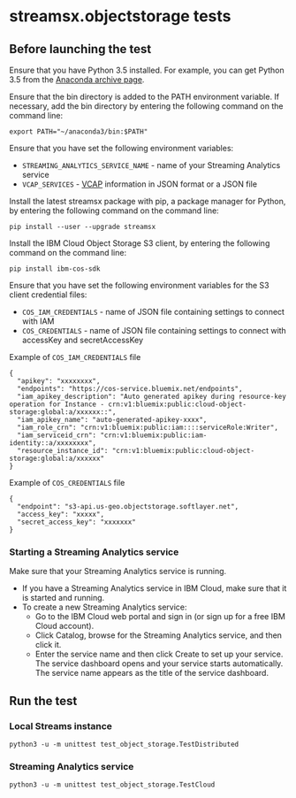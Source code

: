 # streamsx.objectstorage tests

## Before launching the test

Ensure that you have Python 3.5 installed. For example, you can get Python 3.5 from the [Anaconda archive page](https://repo.continuum.io/archive/index.html).

Ensure that the bin directory is added to the PATH environment variable. If necessary, add the bin directory by entering the following command on the command line:

    export PATH="~/anaconda3/bin:$PATH"

Ensure that you have set the following environment variables:

* `STREAMING_ANALYTICS_SERVICE_NAME` - name of your Streaming Analytics service
* `VCAP_SERVICES` - [VCAP](https://console.bluemix.net/docs/services/StreamingAnalytics/r_vcap_services.html#r_vcap_services) information in JSON format or a JSON file

Install the latest streamsx package with pip, a package manager for Python, by entering the following command on the command line:

    pip install --user --upgrade streamsx


Install the IBM Cloud Object Storage S3 client, by entering the following command on the command line:

    pip install ibm-cos-sdk

Ensure that you have set the following environment variables for the S3 client credential files:

* `COS_IAM_CREDENTIALS` - name of JSON file containing settings to connect with IAM
* `COS_CREDENTIALS` - name of JSON file containing settings to connect with accessKey and secretAccessKey

Example of `COS_IAM_CREDENTIALS` file

    {
      "apikey": "xxxxxxxx",
      "endpoints": "https://cos-service.bluemix.net/endpoints",
      "iam_apikey_description": "Auto generated apikey during resource-key operation for Instance - crn:v1:bluemix:public:cloud-object-storage:global:a/xxxxxx::",
      "iam_apikey_name": "auto-generated-apikey-xxxx",
      "iam_role_crn": "crn:v1:bluemix:public:iam::::serviceRole:Writer",
      "iam_serviceid_crn": "crn:v1:bluemix:public:iam-identity::a/xxxxxxxx",
      "resource_instance_id": "crn:v1:bluemix:public:cloud-object-storage:global:a/xxxxxx"
    }

Example of `COS_CREDENTIALS` file

    {
      "endpoint": "s3-api.us-geo.objectstorage.softlayer.net",
      "access_key": "xxxxx",
      "secret_access_key": "xxxxxxx"
    }


### Starting a Streaming Analytics service

Make sure that your Streaming Analytics service is running.

* If you have a Streaming Analytics service in IBM Cloud, make sure that it is started and running.
* To create a new Streaming Analytics service:
	* Go to the IBM Cloud web portal and sign in (or sign up for a free IBM Cloud account).
	* Click Catalog, browse for the Streaming Analytics service, and then click it.
	* Enter the service name and then click Create to set up your service. The service dashboard opens and your service starts automatically. The service name appears as the title of the service dashboard.


## Run the test

### Local Streams instance

    python3 -u -m unittest test_object_storage.TestDistributed

### Streaming Analytics service

    python3 -u -m unittest test_object_storage.TestCloud



